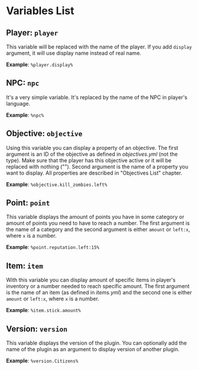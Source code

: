 # Variables List

## Player: `player`

This variable will be replaced with the name of the player. If you add `display` argument, it will use display name instead of real name.

**Example**: `%player.display%`

## NPC: `npc`

It's a very simple variable. It's replaced by the name of the NPC in player's language.

**Example**: `%npc%`

## Objective: `objective`

Using this variable you can display a property of an objective. The first argument is an ID of the objective as defined in _objectives.yml_ (not the type). Make sure that the player has this objective active or it will be replaced with nothing (""). Second argument is the name of a property you want to display. All properties are described in "Objectives List" chapter.

**Example**: `%objective.kill_zombies.left%`

## Point: `point`

This variable displays the amount of points you have in some category or amount of points you need to have to reach a number. The first argument is the name of a category and the second argument is either `amount` or `left:x`, where `x` is a number.

**Example**: `%point.reputation.left:15%`

## Item: `item`

With this variable you can display amount of specific items in player's inventory or a number needed to reach specific amount. The first argument is the name of an item (as defined in _items.yml_) and the second one is either `amount` or `left:x`, where `x` is a number.

**Example**: `%item.stick.amount%`

## Version: `version`

This variable displays the version of the plugin. You can optionally add the name of the plugin as an argument to display version of another plugin.

**Example**: `%version.Citizens%`
